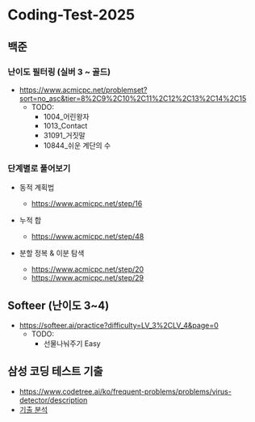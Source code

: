 # Coding-Test-2025

## 백준
### 난이도 필터링 (실버 3 ~ 골드)
- https://www.acmicpc.net/problemset?sort=no_asc&tier=8%2C9%2C10%2C11%2C12%2C13%2C14%2C15
    - TODO:
        - 1004_어린왕자
        - 1013_Contact
        - 31091_거짓말
        - 10844_쉬운 계단의 수

### 단계별로 풀어보기
- 동적 계획법
    - https://www.acmicpc.net/step/16

- 누적 합
    - https://www.acmicpc.net/step/48

- 분할 정복 & 이분 탐색
    - https://www.acmicpc.net/step/20
    - https://www.acmicpc.net/step/29

## Softeer (난이도 3~4)
- https://softeer.ai/practice?difficulty=LV_3%2CLV_4&page=0
    - TODO:
        - 선물나눠주기 Easy

## 삼성 코딩 테스트 기출
- https://www.codetree.ai/ko/frequent-problems/problems/virus-detector/description
- [기출 분석](https://www.codetree.ai/blog/%EC%82%BC%EC%84%B1-%EA%B8%B0%EC%B6%9C%EB%AC%B8%EC%A0%9C%EB%A1%9C-%EB%B3%B4%EB%8A%94-%EC%B5%9C%EA%B7%BC-%EA%B8%B0%EC%97%85-%EC%BD%94%EB%94%A9-%ED%85%8C%EC%8A%A4%ED%8A%B8-%EB%82%9C%EC%9D%B4%EB%8F%84/)
